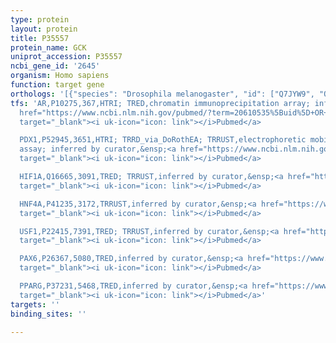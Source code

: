 ```yaml
---
type: protein
layout: protein
title: P35557
protein_name: GCK
uniprot_accession: P35557
ncbi_gene_id: '2645'
organism: Homo sapiens
function: target gene
orthologs: '[{"species": "Drosophila melanogaster", "id": ["Q7JYW9", "Q9NFT7", "Q9GNH8"]}, {"species": "Caenorhabditis elegans", "id": ["Q19440"]}, {"species": "Mus musculus", "id": ["<a href=\"/protein/p52792\">P52792</a>"]}, {"species": "Rattus norvegicus", "id": ["Q64596"]}, {"species": "Saccharomyces cerevisiae", "id": ["<a href=\"/protein/p04806\">P04806</a>", "<a href=\"/protein/p04807\">P04807</a>"]}]'
tfs: 'AR,P10275,367,HTRI; TRED,chromatin immunoprecipitation array; inferred by curator,&ensp;<a
  href="https://www.ncbi.nlm.nih.gov/pubmed/?term=20610535%5Buid%5D+OR+22900683%5Buid%5D+OR+17202159%5Buid%5D"
  target="_blank"><i uk-icon="icon: link"></i>Pubmed</a>

  PDX1,P52945,3651,HTRI; TRRD_via_DoRothEA; TRRUST,electrophoretic mobility shift
  assay; inferred by curator,&ensp;<a href="https://www.ncbi.nlm.nih.gov/pubmed/?term=8866550%5Buid%5D+OR+22900683%5Buid%5D+OR+11752324%5Buid%5D+OR+31340985%5Buid%5D+OR+29087512%5Buid%5D"
  target="_blank"><i uk-icon="icon: link"></i>Pubmed</a>

  HIF1A,Q16665,3091,TRED; TRRUST,inferred by curator,&ensp;<a href="https://www.ncbi.nlm.nih.gov/pubmed/?term=14612449%5Buid%5D+OR+17202159%5Buid%5D+OR+29087512%5Buid%5D"
  target="_blank"><i uk-icon="icon: link"></i>Pubmed</a>

  HNF4A,P41235,3172,TRRUST,inferred by curator,&ensp;<a href="https://www.ncbi.nlm.nih.gov/pubmed/?term=14612449%5Buid%5D+OR+29087512%5Buid%5D"
  target="_blank"><i uk-icon="icon: link"></i>Pubmed</a>

  USF1,P22415,7391,TRED; TRRUST,inferred by curator,&ensp;<a href="https://www.ncbi.nlm.nih.gov/pubmed/?term=9677331%5Buid%5D+OR+17202159%5Buid%5D+OR+29087512%5Buid%5D"
  target="_blank"><i uk-icon="icon: link"></i>Pubmed</a>

  PAX6,P26367,5080,TRED,inferred by curator,&ensp;<a href="https://www.ncbi.nlm.nih.gov/pubmed/?term=17202159%5Buid%5D"
  target="_blank"><i uk-icon="icon: link"></i>Pubmed</a>

  PPARG,P37231,5468,TRED,inferred by curator,&ensp;<a href="https://www.ncbi.nlm.nih.gov/pubmed/?term=17202159%5Buid%5D"
  target="_blank"><i uk-icon="icon: link"></i>Pubmed</a>'
targets: ''
binding_sites: ''

---
```

